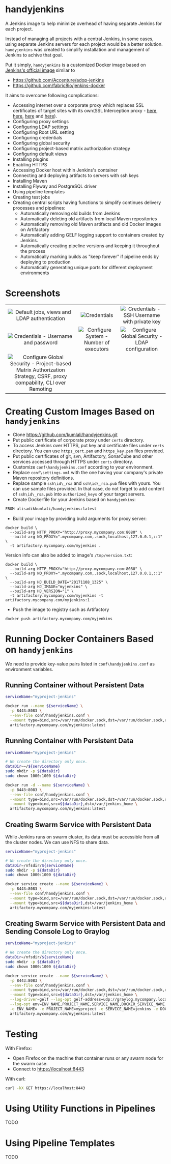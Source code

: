# handyjenkins

A Jenkins image to help minimize overhead of having separate Jenkins for each project.

Instead of managing all projects with a central Jenkins, in some cases, using separate Jenkins servers for each project would be a better solution. `handyjenkins` was created to simplify installation and management of Jenkins to achive that goal.

Put it simply, `handyjenkins` is a customized Docker image based on [Jenkins's official image](https://github.com/jenkinsci/docker) similar to 
* https://github.com/Accenture/adop-jenkins
* https://github.com/fabric8io/jenkins-docker

It aims to overcome following complications:
* Accessing internet over a corporate proxy which replaces SSL certificates of target sites with its own(SSL Interception proxy - [here](https://bto.bluecoat.com/webguides/proxysg/security_first_steps/Content/Solutions/SSL/ssl_solution.htm), [here](https://www.secureworks.com/research/transitive-trust), [here](http://www.zdnet.com/article/how-the-nsa-and-your-boss-can-intercept-and-break-ssl) and [here](https://media.blackhat.com/bh-eu-12/Jarmoc/bh-eu-12-Jarmoc-SSL_TLS_Interception-Slides.pdf)).
* Configuring proxy settings
* Configuring LDAP settings
* Configuring Root URL setting
* Configuring credentials
* Configuring global security
* Configuring project-based matrix authorization strategy
* Configuring default views
* Installing plugins
* Enabling HTTPS
* Accessing Docker host within Jenkins's container 
* Connecting and deploying artifacts to servers with ssh keys
* Installing Maven
* Installing Flyway and PostgreSQL driver
* Using pipeline templates
* Creating test jobs
* Creating central scripts having functions to simplify continues delivery processes and pipelines:  
  * Automatically removing old builds from Jenkins
  * Automatically deleting old artifacts from local Maven repositories
  * Automatically removing old Maven artifacts and old Docker images on Artifactory
  * Automatically adding GELF logging support to containers created by Jenkins.
  * Automatically creating pipeline versions and keeping it throughout the process
  * Automatically marking builds as "keep forever" if pipeline ends by deploying to production
  * Automatically generating unique ports for different deployment environments

# Screenshots

|  |  |  |
|:-------------:|:-------:|:-------:|
|![Default jobs, views and LDAP authentication](https://raw.githubusercontent.com/kumlali/public/master/images/handyjenkins/handyjenkins_screenshot_01.jpg)|![Credentials](https://raw.githubusercontent.com/kumlali/public/master/images/handyjenkins/handyjenkins_screenshot_02.jpg)|![Credentials - SSH Username with private key](https://raw.githubusercontent.com/kumlali/public/master/images/handyjenkins/handyjenkins_screenshot_03.jpg)|
|![Credentials - Username and password](https://raw.githubusercontent.com/kumlali/public/master/images/handyjenkins/handyjenkins_screenshot_04.jpg)|![Configure System - Number of executors](https://raw.githubusercontent.com/kumlali/public/master/images/handyjenkins/handyjenkins_screenshot_05.jpg)|![Configure Global Security - LDAP configuration](https://raw.githubusercontent.com/kumlali/public/master/images/handyjenkins/handyjenkins_screenshot_06.jpg)|
|![Configure Global Security - Project-based Matrix Authorization Strategy, CSRF, proxy compability, CLI over Remoting](https://raw.githubusercontent.com/kumlali/public/master/images/handyjenkins/handyjenkins_screenshot_07.jpg)| | |


# Creating Custom Images Based on `handyjenkins`

* Clone https://github.com/kumlali/handyjenkins.git 
* Put public certificate of corporate proxy under `certs` directory.
* To access Jenkins over HTTPS, put key and certificate files under `certs` directory. You can use `https_cert.pem` and `https_key.pem` files provided.
* Put public certificates of git, svn, Artifactory, SonarCube and other services accessed through HTTPS under `certs` directory.
* Customize `conf\handyjenkins.conf` according to your environment.
* Replace `conf\settings.xml` with the one having your company's private Maven repository definitions.
* Replace sample `ssh\id\_rsa` and `ssh\id\_rsa.pub` files with yours. You can use sample files provided. In that case, do not forget to add content of `ssh\id\_rsa.pub` into `authorized_keys` of your target servers.
* Create Dockerfile for your Jenkins based on `handyjenkins`:
```bash
FROM alisadikkumlali/handyjenkins:latest
```
* Build your image by providing build arguments for proxy server:
```
docker build \
  --build-arg HTTP_PROXY="http://proxy.mycompany.com:8080" \
  --build-arg NO_PROXY=".mycompany.com,.sock,localhost,127.0.0.1,::1" \
  -t artifactory.mycompany.com/myjenkins .
```

Version info can also be added to image's `/tmp/version.txt`:

```
docker build \
  --build-arg HTTP_PROXY="http://proxy.mycompany.com:8080" \
  --build-arg NO_PROXY=".mycompany.com,.sock,localhost,127.0.0.1,::1" \
  --build-arg HJ_BUILD_DATE="20171108_1325" \
  --build-arg HJ_IMAGE="myjenkins" \
  --build-arg HJ_VERSION="1" \  
  -t artifactory.mycompany.com/myjenkins -t artifactory.mycompany.com/myjenkins:1 .
```
* Push the image to registry such as Artifactory
```
docker push artifactory.mycompany.com/myjenkins
```

# Running Docker Containers Based on `handyjenkins`

We need to provide key-value pairs listed in `conf\handyjenkins.conf` as environment variables.

## Running Container without Persistent Data

```bash
serviceName="myproject-jenkins"

docker run --name ${serviceName} \
  -p 8443:8083 \
  --env-file conf/handyjenkins.conf \
  --mount type=bind,src=/var/run/docker.sock,dst=/var/run/docker.sock,readonly \
  artifactory.mycompany.com/myjenkins:latest
```

## Running Container with Persistent Data

```bash
serviceName="myproject-jenkins"

# We create the directory only once.  
dataDir=~/${serviceName}
sudo mkdir -p ${dataDir}
sudo chown 1000:1000 ${dataDir}

docker run -d --name ${serviceName} \
  -p 8443:8083 \
  --env-file conf/handyjenkins.conf \
  --mount type=bind,src=/var/run/docker.sock,dst=/var/run/docker.sock,readonly \
  --mount type=bind,src=${dataDir},dst=/var/jenkins_home \
  artifactory.mycompany.com/myjenkins:latest
```

## Creating Swarm Service with Persistent Data

While Jenkins runs on swarm cluster, its data must be accessible from all the cluster nodes. We can use NFS to share data.

```bash
serviceName="myproject-jenkins"

# We create the directory only once.
dataDir=/nfsdir/${serviceName}
sudo mkdir -p ${dataDir}
sudo chown 1000:1000 ${dataDir}

docker service create --name ${serviceName} \
  -p 8443:8083 \
  --env-file conf/handyjenkins.conf \
  --mount type=bind,src=/var/run/docker.sock,dst=/var/run/docker.sock,readonly \
  --mount type=bind,src=${dataDir},dst=/var/jenkins_home \
  artifactory.mycompany.com/myjenkins:latest
```

## Creating Swarm Service with Persistent Data and Sending Console Log to Graylog

```bash
serviceName="myproject-jenkins"

# We create the directory only once.
dataDir=/nfsdir/${serviceName}
sudo mkdir -p ${dataDir}
sudo chown 1000:1000 ${dataDir}

docker service create --name ${serviceName} \
  -p 8443:8083 \
  --env-file conf/handyjenkins.conf \
  --mount type=bind,src=/var/run/docker.sock,dst=/var/run/docker.sock,readonly \
  --mount type=bind,src=${dataDir},dst=/var/jenkins_home \
  --log-driver=gelf --log-opt gelf-address=udp://graylog.mycompany.local:12214 \
  --log-opt env=ENV_NAME,PROJECT_NAME,SERVICE_NAME,DOCKER_SERVICE_NAME,PUBLIC_PORT,VERSION \
  -e ENV_NAME= -e PROJECT_NAME=myproject -e SERVICE_NAME=jenkins -e DOCKER_SERVICE_NAME=${serviceName}s -e PUBLIC_PORT=8443 -e VERSION=1 \
  artifactory.mycompany.com/myjenkins:latest
```

# Testing

With Firefox:

* Open Firefox on the machine that container runs or any swarm node for the swarm case.
* Connect to [https://localhost:8443](https://localhost:8443)

With curl:

```bash
curl -kX GET https://localhost:8443
```

# Using Utility Functions in Pipelines

TODO

# Using Pipeline Templates

TODO


